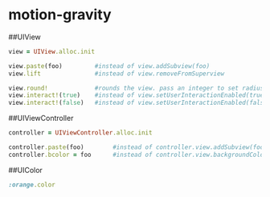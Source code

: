 motion-gravity
==============


##UIView
``` ruby
view = UIView.alloc.init

view.paste(foo)         #instead of view.addSubview(foo)
view.lift               #instead of view.removeFromSuperview

view.round!             #rounds the view. pass an integer to set radius (default = 5)
view.interact!(true)    #instead of view.setUserInteractionEnabled(true)
view.interact!(false)   #instead of view.setUserInteractionEnabled(false)
```



##UIViewController
``` ruby
controller = UIViewController.alloc.init

controller.paste(foo)        #instead of controller.view.addSubview(foo)
controller.bcolor = foo      #instead of controller.view.backgroundColor = foo
```



##UIColor
```ruby
:orange.color
